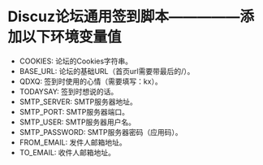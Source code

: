 # Discuz论坛通用签到脚本—————添加以下环境变量值
- COOKIES: 论坛的Cookies字符串。
- BASE_URL: 论坛的基础URL（首页url需要带最后的/）。
- QDXQ: 签到时使用的心情（需要填写：kx）。
- TODAYSAY: 签到时想说的话。
- SMTP_SERVER: SMTP服务器地址。
- SMTP_PORT: SMTP服务器端口。
- SMTP_USER: SMTP服务器用户名。
- SMTP_PASSWORD: SMTP服务器密码（应用码）。
- FROM_EMAIL: 发件人邮箱地址。
- TO_EMAIL: 收件人邮箱地址。
